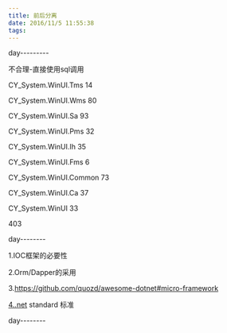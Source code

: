 ```yaml
---
title: 前后分离
date: 2016/11/5 11:55:38
tags:
---
```



day---------

不合理-直接使用sql调用

CY_System.WinUI.Tms 14

CY_System.WinUI.Wms 80

CY_System.WinUI.Sa 93

CY_System.WinUI.Pms 32

CY_System.WinUI.Ih 35

CY_System.WinUI.Fms 6

CY_System.WinUI.Common 73

CY_System.WinUI.Ca 37

CY_System.WinUI 33

  


403

day--------

1.IOC框架的必要性

2.Orm/Dapper的采用

3.<https://github.com/quozd/awesome-dotnet#micro-framework>

[4..net](http://4..net/) standard 标准

  


  


day--------

  


  

